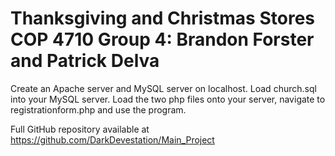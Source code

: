 Thanksgiving and Christmas Stores
COP 4710
Group 4: Brandon Forster and Patrick Delva
======

Create an Apache server and MySQL server on localhost. Load church.sql into your MySQL server. Load the two php files onto your server, navigate to registrationform.php and use the program.

Full GitHub repository available at https://github.com/DarkDevestation/Main_Project